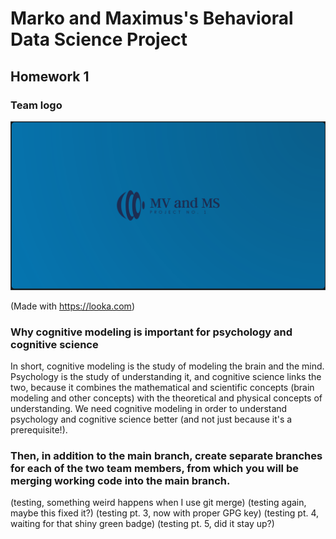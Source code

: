 # Marko and Maximus's Behavioral Data Science Project
## Homework 1

### Team logo

!["Marko and Maximus"](mvmslogo1.png)

(Made with <https://looka.com>)

### Why cognitive modeling is important for psychology and cognitive science

In short, cognitive modeling is the study of modeling the brain and the mind. Psychology is the study of understanding it, and cognitive science links the two, because it combines the mathematical and scientific concepts (brain modeling and other concepts) with the theoretical and physical concepts of understanding. We need cognitive modeling in order to understand psychology and cognitive science better (and not just because it's a prerequisite!).

### Then, in addition to the main branch, create separate branches for each of the two team members, from which you will be merging working code into the main branch.

(testing, something weird happens when I use git merge)
(testing again, maybe this fixed it?)
(testing pt. 3, now with proper GPG key)
(testing pt. 4, waiting for that shiny green badge)
(testing pt. 5, did it stay up?)